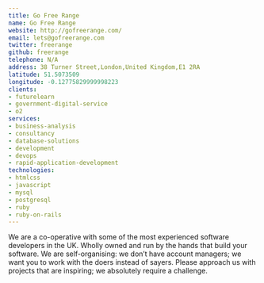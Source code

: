 ```yaml
---
title: Go Free Range
name: Go Free Range
website: http://gofreerange.com/
email: lets@gofreerange.com
twitter: freerange
github: freerange
telephone: N/A
address: 38 Turner Street,London,United Kingdom,E1 2RA
latitude: 51.5073509
longitude: -0.12775829999998223
clients:
- futurelearn
- government-digital-service
- o2
services:
- business-analysis
- consultancy
- database-solutions
- development
- devops
- rapid-application-development
technologies:
- htmlcss
- javascript
- mysql
- postgresql
- ruby
- ruby-on-rails
---
```


We are a co-operative with some of the most experienced software developers in the UK.
Wholly owned and run by the hands that build your software. We are self-organising: we don’t have account managers; we want you to work with the doers instead of sayers.
Please approach us with projects that are inspiring; we absolutely require a challenge.